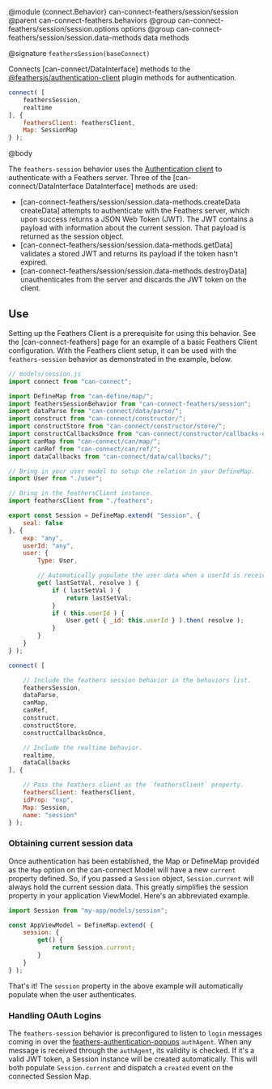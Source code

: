 @module {connect.Behavior} can-connect-feathers/session/session
@parent can-connect-feathers.behaviors
@group can-connect-feathers/session/session.options options
@group can-connect-feathers/session/session.data-methods data methods

@signature `feathersSession(baseConnect)`

Connects [can-connect/DataInterface] methods to the [@feathersjs/authentication-client](https://docs.feathersjs.com/api/authentication/client.html) plugin methods for authentication.

```js
connect( [
	feathersSession,
	realtime
], {
	feathersClient: feathersClient,
	Map: SessionMap
} );
```

@body

The `feathers-session` behavior uses the [Authentication client](https://docs.feathersjs.com/api/authentication/client.html) to authenticate with a Feathers server.  Three of the [can-connect/DataInterface DataInterface] methods are used:

 - [can-connect-feathers/session/session.data-methods.createData createData] attempts to authenticate with the Feathers server, which upon success returns a JSON Web Token (JWT).  The JWT contains a payload with information about the current session.  That payload is returned as the session object.
 - [can-connect-feathers/session/session.data-methods.getData] validates a stored JWT and returns its payload if the token hasn't expired.
 - [can-connect-feathers/session/session.data-methods.destroyData] unauthenticates from the server and discards the JWT token on the client.

## Use

Setting up the Feathers Client is a prerequisite for using this behavior.  See the [can-connect-feathers] page for an example of a basic Feathers Client configuration.  With the Feathers client setup, it can be used with the `feathers-session` behavior as demonstrated in the example, below.

```js
// models/session.js
import connect from "can-connect";

import DefineMap from "can-define/map/";
import feathersSessionBehavior from "can-connect-feathers/session";
import dataParse from "can-connect/data/parse/";
import construct from "can-connect/constructor/";
import constructStore from "can-connect/constructor/store/";
import constructCallbacksOnce from "can-connect/constructor/callbacks-once/";
import canMap from "can-connect/can/map/";
import canRef from "can-connect/can/ref/";
import dataCallbacks from "can-connect/data/callbacks/";

// Bring in your user model to setup the relation in your DefineMap.
import User from "./user";

// Bring in the feathersClient instance.
import feathersClient from "./feathers";

export const Session = DefineMap.extend( "Session", {
	seal: false
}, {
	exp: "any",
	userId: "any",
	user: {
		Type: User,

		// Automatically populate the user data when a userId is received.
		get( lastSetVal, resolve ) {
			if ( lastSetVal ) {
				return lastSetVal;
			}
			if ( this.userId ) {
				User.get( { _id: this.userId } ).then( resolve );
			}
		}
	}
} );

connect( [

	// Include the feathers session behavior in the behaviors list.
	feathersSession,
	dataParse,
	canMap,
	canRef,
	construct,
	constructStore,
	constructCallbacksOnce,

	// Include the realtime behavior.
	realtime,
	dataCallbacks
], {

	// Pass the feathers client as the `feathersClient` property.
	feathersClient: feathersClient,
	idProp: "exp",
	Map: Session,
	name: "session"
} );
```

### Obtaining current session data

Once authentication has been established, the Map or DefineMap provided as the `Map` option on the can-connect Model will have a new `current` property defined.  So, if you passed a `Session` object, `Session.current` will always hold the current session data.  This greatly simplifies the session property in your application ViewModel.  Here's an abbreviated example.

```js
import Session from "my-app/models/session";

const AppViewModel = DefineMap.extend( {
	session: {
		get() {
			return Session.current;
		}
	}
} );
```

That's it!  The `session` property in the above example will automatically populate when the user authenticates.

### Handling OAuth Logins

The `feathers-session` behavior is preconfigured to listen to `login` messages coming in over the [feathers-authentication-popups](https://github.com/feathersjs/feathers-authentication-popups) `authAgent`.  When any message is received through the `authAgent`, its validity is checked.  If it's a valid JWT token, a Session instance will be created automatically.  This will both populate `Session.current` and dispatch a `created` event on the connected Session Map.
